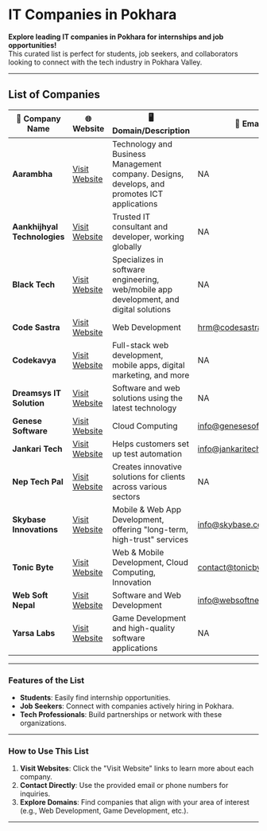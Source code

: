 # IT Companies in Pokhara  
**Explore leading IT companies in Pokhara for internships and job opportunities!**  
This curated list is perfect for students, job seekers, and collaborators looking to connect with the tech industry in Pokhara Valley.

---

## List of Companies  

| **🏢 Company Name**          | **🌐 Website**                           | **🖥️ Domain/Description**                                                                                   | **📧 Email**                   | **📍 Address/Location**                 | **📞 Contact Number** |
|------------------------------|------------------------------------------|------------------------------------------------------------------------------------------------------------|--------------------------------|-----------------------------------------|-----------------------|
| **Aarambha**                 | [Visit Website](https://www.aarambhait.com/service) | Technology and Business Management company. Designs, develops, and promotes ICT applications              | NA                             | Gairapatan Road, Pokhara                | +977 9856007007      |
| **Aankhijhyal Technologies** | [Visit Website](https://aankhijhyal.com.np/)        | Trusted IT consultant and developer, working globally                                                      | NA                             | Lakeside, Pokhara                        | +977 9856078099      |
| **Black Tech**               | [Visit Website](https://www.blacktech.com.np)       | Specializes in software engineering, web/mobile app development, and digital solutions                     | NA                             | Zero Km, Pokhara 33700                  | +977 9802839909      |
| **Code Sastra**              | [Visit Website](https://codesastra.com/)            | Web Development                                                                                           | hrm@codesastra.com             | Phewa Marga, Pokhara                    | +977 061-530625      |
| **Codekavya**                | [Visit Website](https://www.codekavya.com)          | Full-stack web development, mobile apps, digital marketing, and more                                       | NA                             | Kadam Marga -14, Pokhara                | +977 9825141512      |
| **Dreamsys IT Solution**     | [Visit Website](https://www.dreamsys.com.np/)       | Software and web solutions using the latest technology                                                     | NA                             | Chipledhunga, Pokhara                   | +977 061-537953      |
| **Genese Software**          | [Visit Website](https://www.genesesofts.com)        | Cloud Computing                                                                                           | info@genesesofts.com           | Durbarthok Marg, Pokhara                | +977 61 541114       |
| **Jankari Tech**             | [Visit Website](https://www.jankaritech.com/)       | Helps customers set up test automation                                                                    | info@jankaritech.com           | Rishi Marga                             | +977 061-620999      |
| **Nep Tech Pal**             | [Visit Website](https://www.neptechpal.com.np/)     | Creates innovative solutions for clients across various sectors                                            | NA                             | Jalpa Road, Pokhara                     | +977 9860385877      |
| **Skybase Innovations**      | [Visit Website](https://skybase.com.np/)            | Mobile & Web App Development, offering "long-term, high-trust" services                                   | info@skybase.com.np            | New Road, Pokhara                       | +977 9845533797      |
| **Tonic Byte**               | [Visit Website](https://www.tonicbyte.com/)         | Web & Mobile Development, Cloud Computing, Innovation                                                     | contact@tonicbyte.com          | Zero KM                                 | +977 9849951111      |
| **Web Soft Nepal**           | [Visit Website](http://www.websoftnepal.com.np/)    | Software and Web Development                                                                              | info@websoftnepal.com.np       | Srijana Chowk, Pokhara                  | +977 61 538358       |
| **Yarsa Labs**               | [Visit Website](https://www.yarsalabs.com/about/)                  | Game Development and high-quality software applications                                                   | NA                             | Buddha Complex, Talchowk           | +977 9801022055      |

---

### Features of the List  

- **Students**: Easily find internship opportunities.  
- **Job Seekers**: Connect with companies actively hiring in Pokhara.  
- **Tech Professionals**: Build partnerships or network with these organizations.  

---

###  How to Use This List  

1. **Visit Websites**: Click the "Visit Website" links to learn more about each company.  
2. **Contact Directly**: Use the provided email or phone numbers for inquiries.  
3. **Explore Domains**: Find companies that align with your area of interest (e.g., Web Development, Game Development, etc.).

---

